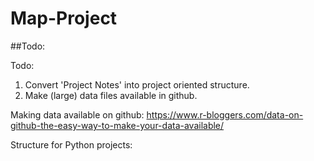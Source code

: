 # Map-Project


##Todo: 

Todo: 

1. Convert 'Project Notes' into project oriented structure.  
1. Make (large) data files available in github.  

Making data available on github: 
https://www.r-bloggers.com/data-on-github-the-easy-way-to-make-your-data-available/

Structure for Python projects: 
